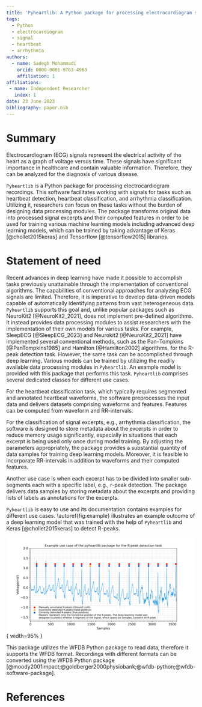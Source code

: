 ```yaml
---
title: 'Pyheartlib: A Python package for processing electrocardiogram signals'
tags:
  - Python
  - electrocardiogram
  - signal
  - heartbeat
  - arrhythmia
authors:
  - name: Sadegh Mohammadi
    orcid: 0000-0001-9763-4963
    affiliation: 1
affiliations:
 - name: Independent Researcher
   index: 1
date: 23 June 2023
bibliography: paper.bib
---
```


# Summary

Electrocardiogram (ECG) signals represent the electrical activity of the heart as a graph of voltage versus time. These signals have significant importance in healthcare and contain valuable information. Therefore, they can be analyzed for the diagnosis of various disease.

`Pyheartlib` is a Python package for processing electrocardiogram recordings. This software facilitates working with signals for tasks such as heartbeat detection, heartbeat classification, and arrhythmia classification. Utilizing it, researchers can focus on these tasks without the burden of designing data processing modules. The package transforms original data into processed signal excerpts and their computed features in order to be used for training various machine learning models including advanced deep learning models, which can be trained by taking advantage of Keras [@chollet2015keras] and Tensorflow [@tensorflow2015] libraries.

# Statement of need

Recent advances in deep learning have made it possible to accomplish tasks previously unattainable through the implementation of conventional algorithms. The capabilities of conventional approaches for analyzing ECG signals are limited. Therefore, it is imperative to develop data-driven models capable of automatically identifying patterns from vast heterogeneous data. `Pyheartlib` supports this goal and, unlike popular packages such as NeuroKit2 [@NeuroKit2_2021], does not implement pre-defined algorithms. It instead provides data processing modules to assist researchers with the implementation of their own models for various tasks. For example, SleepECG [@SleepECG_2023] and Neurokit2 [@NeuroKit2_2021] have implemented several conventional methods, such as the Pan–Tompkins [@PanTompkins1985] and Hamilton [@Hamilton2002] algorithms, for the R-peak detection task. However, the same task can be accomplished through deep learning. Various models can be trained by utilizing the readily available data processing modules in `Pyheartlib`. An example model is provided with this package that performs this task. `Pyheartlib` comprises several dedicated classes for different use cases.

For the heartbeat classification task, which typically requires segmented and annotated heartbeat waveforms, the software preprocesses the input data and delivers datasets comprising waveforms and features. Features can be computed from waveform and RR-intervals.

For the classification of signal excerpts, e.g., arrhythmia classification, the software is designed to store metadata about the excerpts in order to reduce memory usage significantly, especially in situations that each excerpt is being used only once during model training. By adjusting the parameters appropriately, the package provides a substantial quantity of data samples for training deep learning models. Moreover, it is feasible to incorporate RR-intervals in addition to waveforms and their computed features.

Another use case is when each excerpt has to be divided into smaller sub-segments each with a specific label, e.g., r-peak detection. The package delivers data samples by storing metadata about the excerpts and providing lists of labels as annotations for the excerpts.

`Pyheartlib` is easy to use and its documentation contains examples for different use cases. \autoref{fig:example} illustrates an example outcome of a deep learning model that was trained with the help of `Pyheartlib` and Keras [@chollet2015keras] to detect R-peaks.

![R-peak detection using deep learning. In this example use case, the Pyheartlib package was utilized for processing the signals for training and testing a deep learning model that was implemented using the Keras library. This figure illustrates the outcome of the model on the test dataset. Additional information about this example model is available on the project repository and its documentation. \label{fig:example}](mis.png){ width=95% }

This package utilizes the WFDB Python package to read data, therefore it supports the WFDB format. Recordings with different formats can be converted using the WFDB Python package [@moody2001impact;@goldberger2000physiobank;@wfdb-python;@wfdb-software-package].

# References
